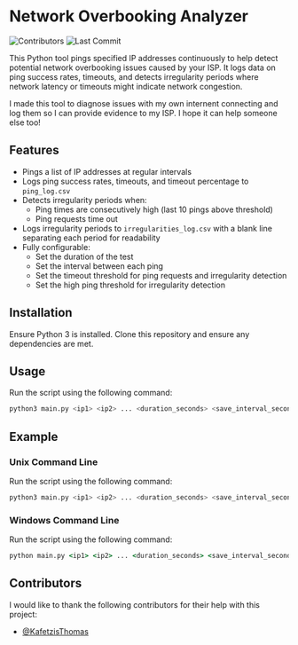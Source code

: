 # Network Overbooking Analyzer

![Contributors](https://img.shields.io/github/contributors/vrallis/ping-tool)
![Last Commit](https://img.shields.io/github/last-commit/vrallis/ping-tool)

This Python tool pings specified IP addresses continuously to help detect potential network overbooking issues caused by your ISP. It logs data on ping success rates, timeouts, and detects irregularity periods where network latency or timeouts might indicate network congestion.

I made this tool to diagnose issues with my own internent connecting and log them so I can provide evidence to my ISP. I hope it can help someone else too!

## Features

- Pings a list of IP addresses at regular intervals
- Logs ping success rates, timeouts, and timeout percentage to `ping_log.csv`
- Detects irregularity periods when:
  - Ping times are consecutively high (last 10 pings above threshold)
  - Ping requests time out
- Logs irregularity periods to `irregularities_log.csv` with a blank line separating each period for readability
- Fully configurable:
  - Set the duration of the test
  - Set the interval between each ping
  - Set the timeout threshold for ping requests and irregularity detection
  - Set the high ping threshold for irregularity detection

## Installation

Ensure Python 3 is installed. Clone this repository and ensure any dependencies are met.

## Usage

Run the script using the following command:

```bash
python3 main.py <ip1> <ip2> ... <duration_seconds> <save_interval_seconds> <timeout_duration_ms> <high_ping_threshold_ms>
```

## Example

### Unix Command Line

Run the script using the following command:

```bash
python3 main.py <ip1> <ip2> ... <duration_seconds> <save_interval_seconds> <timeout_duration_ms> <high_ping_threshold_ms>
```

### Windows Command Line

Run the script using the following command:

```cmd
python main.py <ip1> <ip2> ... <duration_seconds> <save_interval_seconds> <timeout_duration_ms> <high_ping_threshold_ms>
```

## Contributors

I would like to thank the following contributors for their help with this project:

- [@KafetzisThomas](https://github.com/KafetzisThomas)
